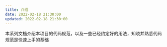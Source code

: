 ```yaml
---
title: 介绍
date: 2022-02-18 21:30:00
updated: 2022-02-18 21:30:00
---
```


本系列文档介绍本项目的代码规范，以及一些已经约定好的用法，知晓并熟悉代码规范是快速上手的基础
